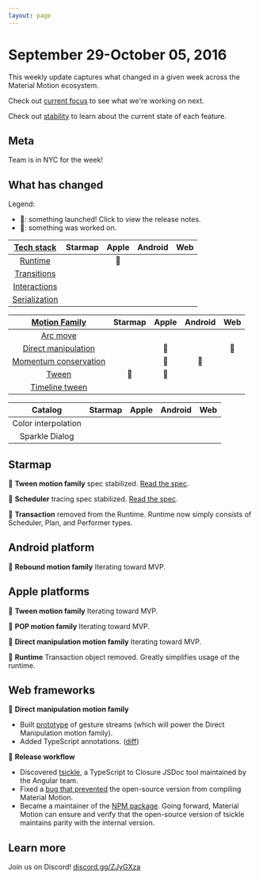 ```yaml
---
layout: page
---
```


# September 29-October 05, 2016

This weekly update captures what changed in a given week across the Material Motion ecosystem.

Check out [current focus](current_focus) to see what we're working on next.

Check out [stability](stability) to learn about the current state of each feature.

## Meta

Team is in NYC for the week!

## What has changed

Legend:

- 🎉: something launched! Click to view the release notes.
- 📝: something was worked on.

| [Tech stack](https://material-motion.github.io/material-motion/starmap/specifications/#tech-stack)    | Starmap | Apple | Android | Web |
|:-------------:|:-------:|:-----:|:-------:|:---:|
| [Runtime](https://material-motion.github.io/material-motion/starmap/specifications/runtime/)       | &nbsp; | 📝 | &nbsp; | &nbsp; |
| [Transitions](https://material-motion.github.io/material-motion/starmap/specifications/transitions.html)   | &nbsp; | &nbsp; | &nbsp; | &nbsp; |
| [Interactions](https://material-motion.github.io/material-motion/starmap/specifications/interactions.html)  | &nbsp; | &nbsp; | &nbsp; | &nbsp; |
| [Serialization](https://material-motion.github.io/material-motion/starmap/specifications/serialization.html) | &nbsp; | &nbsp; | &nbsp; | &nbsp; |

| [Motion Family](https://material-motion.github.io/material-motion/starmap/specifications/motion-family.html)       | Starmap | Apple | Android | Web |
|:-------------------:|:-------:|:-----:|:-------:|:---:|
| [Arc move](https://material-motion.github.io/material-motion/starmap/specifications/motion_family/arc_move.html)            | &nbsp; | &nbsp; | &nbsp; | &nbsp; |
| [Direct manipulation](https://material-motion.github.io/material-motion/starmap/specifications/motion_family/direct_manipulation.html) | &nbsp; | 📝 | &nbsp; | 📝 |
| [Momentum conservation](https://material-motion.github.io/material-motion/starmap/specifications/motion_family/momentum_conservation.html) | &nbsp; | 📝 | 📝 | &nbsp; |
| [Tween](https://material-motion.github.io/material-motion/starmap/specifications/motion_family/tween.html)               | 🎉 | 📝 |  &nbsp; | &nbsp; |
| [Timeline tween](https://material-motion.github.io/material-motion/starmap/specifications/motion_family/timeline_tween.html)      | &nbsp; | &nbsp; | &nbsp; | &nbsp; |

| Catalog | Starmap | Apple  | Android | Web    |
|:-------:|:------:|:------:|:-------:|:------:|
|  Color interpolation | &nbsp; | &nbsp; |  &nbsp; | &nbsp; |
|  Sparkle Dialog | &nbsp; | &nbsp; |  &nbsp; | &nbsp; |

## Starmap

🎉 **Tween motion family** spec stabilized. [Read the spec](https://material-motion.github.io/material-motion/starmap/specifications/motion_family/tween.html).

🎉 **Scheduler** tracing spec stabilized. [Read the spec](https://material-motion.github.io/material-motion/starmap/specifications/runtime/scheduler_tracing.html).

🎉 **Transaction** removed from the Runtime. Runtime now simply consists of Scheduler, Plan, and Performer types.

## Android platform

📝 **Rebound motion family** Iterating toward MVP.

## Apple platforms

📝 **Tween motion family** Iterating toward MVP.

📝 **POP motion family** Iterating toward MVP.

📝 **Direct manipulation motion family** Iterating toward MVP.

🎉 **Runtime** Transaction object removed. Greatly simplifies usage of the runtime.

## Web frameworks

📝 **Direct manipulation motion family** 

- Built [prototype](codepen.io/appsforartists/full/PGjGEr) of gesture streams (which will power the Direct Manipulation motion family).
- Added TypeScript annotations.  ([diff](http://codereview.cc/D1692))

📝 **Release workflow** 

- Discovered [tsickle](https://github.com/angular/tsickle), a TypeScript to Closure JSDoc tool maintained by the Angular team.
- Fixed a [bug that prevented](https://github.com/angular/tsickle/pull/238) the open-source version from compiling Material Motion.
- Became a maintainer of the [NPM package](https://www.npmjs.com/package/tsickle).  Going forward, Material Motion can ensure and verify that the open-source version of tsickle maintains parity with the internal version.

## Learn more

Join us on Discord! [discord.gg/ZJyGXza](https://discord.gg/ZJyGXza)

